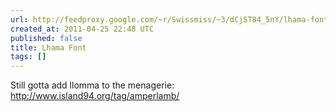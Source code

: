 ```yaml
---
url: http://feedproxy.google.com/~r/Swissmiss/~3/dCjST84_5nY/lhama-font.html
created_at: 2011-04-25 22:48 UTC
published: false
title: Lhama Font
tags: []
---
```


Still gotta add llomma to the menagerie: <a href="http://www.island94.org/tag/amperlamb/">http://www.island94.org/tag/amperlamb/</a>
